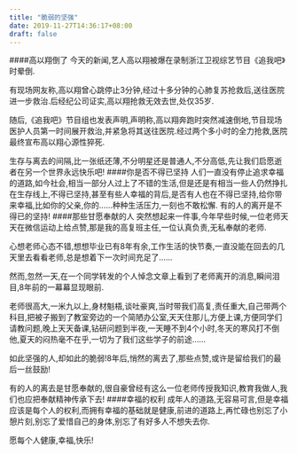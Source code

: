 ```yaml
---
title: "脆弱的坚强"
date: 2019-11-27T14:36:17+08:00
draft: false
---
```

####高以翔倒了
今天的新闻,艺人高以翔被爆在录制浙江卫视综艺节目《追我吧》时晕倒.

有现场网友称,高以翔曾心跳停止3分钟,经过十多分钟的心肺复苏抢救后,送往医院进一步救治.后经纪公司证实,高以翔抢救无效去世,处仅35岁.

随后,《追我吧》节目组也发表声明,声明称,高以翔奔跑时突然减速倒地,节目现场医护人员第一时间展开救治,并紧急将其送往医院.经过两个多小时的全力抢救,医院最终宣布高以翔心源性猝死.

生存与离去的间隔,比一张纸还薄,不分明星还是普通人,不分高低,先让我们启愿逝者在另一个世界永远快乐吧!
####你是否不得已坚持
人们一直没有停止追求幸福的道路,如今社会,相当一部分人过上了不错的生活,但是还是有相当一些人仍然挣扎在生存线上,不得已坚持,甚至有些人幸福的背后,是否有人也在不得已坚持,给你带来幸福,比如你的父亲,你的......种种生活压力,一刻也不敢松懈.
有的人的离开是不得已的坚持!
####那些甘愿奉献的人
突然想起来一件事,今年早些时候,一位老师天天在微信运动上给点赞,那是我的高复班主任,一位认真负责,无私奉献的老师.

心想老师心态不错,想想毕业已有8年有余,工作生活的快节奏,一直没能在回去的几天里去看看老师,总是想着下一次时间充足了......

然而,忽然一天,在一个同学转发的个人悼念文章上看到了老师离开的消息,瞬间泪目,8年前的一幕幕显现眼前.

老师很高大,一米九以上,身材魁梧,谈吐豪爽,当时带我们高复,责任重大,自己带两个科目,把被子搬到了教室旁边的一个简陋办公室,天天住那儿,方便上课,方便同学们请教问题,晚上天天备课,钻研问题到半夜,一天睡不到4个小时,冬天的寒风打不倒他,夏天的闷热毫不在乎,一切为了我们这些学子的前途......

如此坚强的人,却如此的脆弱!8年后,悄然的离去了,那些点赞,或许是留给我们的最后一丝鼓励!

有的人的离去是甘愿奉献的,很自豪曾经有这么一位老师传授我知识,教育我做人,我们也应把奉献精神传承下去!
####幸福的权利
成年人的道路,无容易可言,但是幸福应该是每个人的权利,而拥有幸福的基础就是健康,前进的道路上,再忙碌也别忘了小憩片刻,别忘了爱惜自己的身体,别忘了有好多人不想失去你.

愿每个人健康,幸福,快乐!


